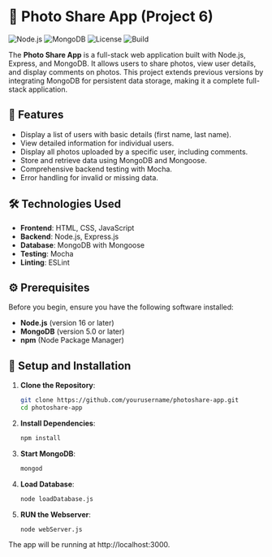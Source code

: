 # 📸 Photo Share App (Project 6)

![Node.js](https://img.shields.io/badge/Node.js-v16+-brightgreen)
![MongoDB](https://img.shields.io/badge/MongoDB-v5+-blue)
![License](https://img.shields.io/badge/license-MIT-green)
![Build](https://img.shields.io/badge/build-passing-brightgreen)

The **Photo Share App** is a full-stack web application built with Node.js, Express, and MongoDB. It allows users to share photos, view user details, and display comments on photos. This project extends previous versions by integrating MongoDB for persistent data storage, making it a complete full-stack application.

## 🌟 Features

- Display a list of users with basic details (first name, last name).
- View detailed information for individual users.
- Display all photos uploaded by a specific user, including comments.
- Store and retrieve data using MongoDB and Mongoose.
- Comprehensive backend testing with Mocha.
- Error handling for invalid or missing data.

## 🛠️ Technologies Used

- **Frontend**: HTML, CSS, JavaScript
- **Backend**: Node.js, Express.js
- **Database**: MongoDB with Mongoose
- **Testing**: Mocha
- **Linting**: ESLint

## ⚙️ Prerequisites

Before you begin, ensure you have the following software installed:

- **Node.js** (version 16 or later)
- **MongoDB** (version 5.0 or later)
- **npm** (Node Package Manager)

## 🚀 Setup and Installation

1. **Clone the Repository**:
   ```bash
   git clone https://github.com/yourusername/photoshare-app.git
   cd photoshare-app
   
2. **Install Dependencies**:
   ```bash
   npm install

3. **Start MongoDB**:
   ```bash
   mongod

4. **Load Database**:
   ```bash
   node loadDatabase.js

5. **RUN the Webserver**:
   ```bash
   node webServer.js


The app will be running at http://localhost:3000.


